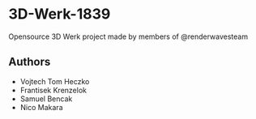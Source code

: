 # 3D-Werk-1839
Opensource 3D Werk project made by members of @renderwavesteam

## Authors
- Vojtech Tom Heczko
- Frantisek Krenzelok
- Samuel Bencak
- Nico Makara
